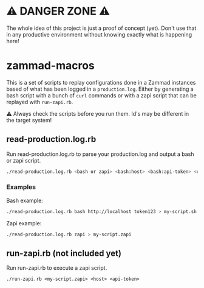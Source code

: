 # ⚠️ DANGER ZONE ⚠️

The whole idea of this project is just a proof of concept (yet). Don't use that
in any productive environment without knowing exactly what is happening here!

# zammad-macros
This is a set of scripts to replay configurations done in a Zammad instances
based of what has been logged in a `production.log`. Either by generating a
bash script with a bunch of `curl` commands or with a zapi script that can be
replayed with `run-zapi.rb`.

⚠️ Always check the scripts before you run them. Id's may be different in the
target system!

## read-production.log.rb

Run read-production.log.rb to parse your production.log and output a bash or
zapi script.

```bash
./read-production.log.rb <bash or zapi> <bash:host> <bash:api-token> <optional:path/to/poduction.log>
```

### Examples

Bash example:

```bash
./read-production.log.rb bash http://localhost token123 > my-script.sh
```

Zapi example:

```bash
./read-production.log.rb zapi > my-script.zapi
```

## run-zapi.rb (not included yet)

Run run-zapi.rb to execute a zapi script.

```
./run-zapi.rb <my-script.zapi> <host> <api-token>
```